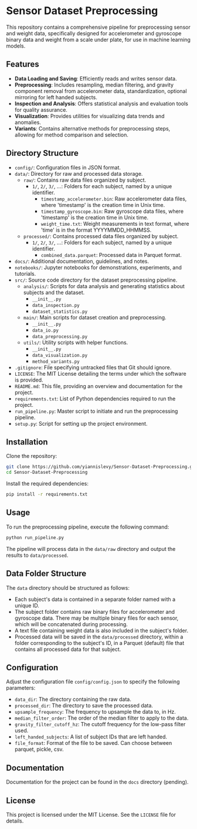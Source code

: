 # Sensor Dataset Preprocessing

This repository contains a comprehensive pipeline for preprocessing sensor and weight data, specifically designed for accelerometer and gyroscope binary data and weight from a scale under plate, for use in machine learning models.

## Features

- **Data Loading and Saving**: Efficiently reads and writes sensor data.
- **Preprocessing**: Includes resampling, median filtering, and gravity component removal from accelerometer data, standardization, optional mirroring for left handed subjects.
- **Inspection and Analysis**: Offers statistical analysis and evaluation tools for quality assurance.
- **Visualization**: Provides utilities for visualizing data trends and anomalies.
- **Variants**: Contains alternative methods for preprocessing steps, allowing for method comparison and selection.

## Directory Structure

- `config/`: Configuration files in JSON format.
- `data/`: Directory for raw and processed data storage.
  - `raw/`: Contains raw data files organized by subject.
    - `1/`, `2/`, `3/`, ...: Folders for each subject, named by a unique identifier.
      - `timestamp_accelerometer.bin`: Raw accelerometer data files, where 'timestamp' is the creation time in Unix time.
      - `timestamp_gyroscope.bin`: Raw gyroscope data files, where 'timestamp' is the creation time in Unix time.
      - `weight_time.txt`: Weight measurements in text format, where 'time' is in the format YYYYMMDD_HHMMSS.
  - `processed/`: Contains processed data files organized by subject.
    - `1/`, `2/`, `3/`, ...: Folders for each subject, named by a unique identifier.
      - `combined_data.parquet`: Processed data in Parquet format.
- `docs/`: Additional documentation, guidelines, and notes.
- `notebooks/`: Jupyter notebooks for demonstrations, experiments, and tutorials.
- `src/`: Source code directory for the dataset preprocessing pipeline.
  - `analysis/`: Scripts for data analysis and generating statistics about subjects and the dataset.
    - `__init__.py`
    - `data_inspection.py`
    - `dataset_statistics.py`
  - `main/`: Main scripts for dataset creation and preprocessing.
    - `__init__.py`
    - `data_io.py`
    - `data_preprocessing.py`
  - `utils/`: Utility scripts with helper functions.
    - `__init__.py`
    - `data_visualization.py`
    - `method_variants.py`
- `.gitignore`: File specifying untracked files that Git should ignore.
- `LICENSE`: The MIT License detailing the terms under which the software is provided.
- `README.md`: This file, providing an overview and documentation for the project.
- `requirements.txt`: List of Python dependencies required to run the project.
- `run_pipeline.py`: Master script to initiate and run the preprocessing pipeline.
- `setup.py`: Script for setting up the project environment.

## Installation

Clone the repository:

```bash
git clone https://github.com/yiannislevy/Sensor-Dataset-Preprocessing.git
cd Sensor-Dataset-Preprocessing
```

Install the required dependencies:

```bash
pip install -r requirements.txt
```

## Usage

To run the preprocessing pipeline, execute the following command:

```bash
python run_pipeline.py
```
The pipeline will process data in the `data/raw` directory and output the results to `data/processed`.

## Data Folder Structure

The `data` directory should be structured as follows:

- Each subject's data is contained in a separate folder named with a unique ID.
- The subject folder contains raw binary files for accelerometer and gyroscope data. There may be multiple binary files for each sensor, which will be concatenated during processing.
- A text file containing weight data is also included in the subject's folder.
- Processed data will be saved in the `data/processed` directory, within a folder corresponding to the subject's ID, in a Parquet (default) file that contains all processed data for that subject.

## Configuration

Adjust the configuration file `config/config.json` to specify the following parameters:

- `data_dir`: The directory containing the raw data.
- `processed_dir`: The directory to save the processed data.
- `upsample_frequency`: The frequency to upsample the data to, in Hz.
- `median_filter_order`: The order of the median filter to apply to the data.
- `gravity_filter_cutoff_hz`: The cutoff frequency for the low-pass filter used.
- `left_handed_subjects`: A list of subject IDs that are left handed.
- `file_format`: Format of the file to be saved. Can choose between parquet, pickle, csv.

## Documentation

Documentation for the project can be found in the `docs` directory (pending).

## License

This project is licensed under the MIT License. See the `LICENSE` file for details.
